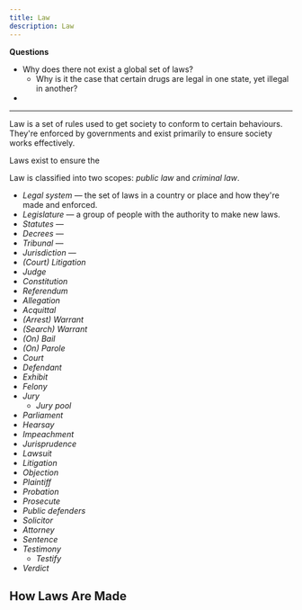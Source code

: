 ```yaml
---
title: Law
description: Law
---
```



**Questions**
- Why does there not exist a global set of laws?
    - Why is it the case that certain drugs are legal in one state, yet illegal in another?
- 

---

Law is a set of rules used to get society to conform to certain behaviours. They're enforced by governments and exist primarily to ensure society works effectively.

Laws exist to ensure the

Law is classified into two scopes: *public law* and *criminal law*.

- *Legal system* — the set of laws in a country or place and how they're made and enforced.
- *Legislature* — a group of people with the authority to make new laws.
- *Statutes* — 
- *Decrees* — 
- *Tribunal* — 
- *Jurisdiction* — 
- *(Court) Litigation*
- *Judge*
- *Constitution*
- *Referendum*
- *Allegation*
- *Acquittal*
- *(Arrest) Warrant*
- *(Search) Warrant*
- *(On) Bail*
- *(On) Parole*
- *Court*
- *Defendant*
- *Exhibit*
- *Felony*
- *Jury*
    - *Jury pool*
- *Parliament*
- *Hearsay*
- *Impeachment*
- *Jurisprudence*
- *Lawsuit*
- *Litigation*
- *Objection*
- *Plaintiff*
- *Probation*
- *Prosecute*
- *Public defenders*
- *Solicitor*
- *Attorney*
- *Sentence*
- *Testimony*
    - *Testify*
- *Verdict*

## How Laws Are Made
